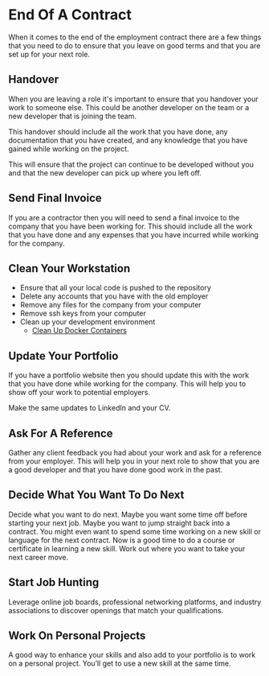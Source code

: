 # End Of A Contract

When it comes to the end of the employment contract there are a few things that you need to do to ensure that you leave
on good terms and that you are set up for your next role.

## Handover

When you are leaving a role it's important to ensure that you handover your work to someone else. This could be another
developer on the team or a new developer that is joining the team.

This handover should include all the work that you have done, any documentation that you have created, and any knowledge
that you have gained while working on the project.

This will ensure that the project can continue to be developed without you and that the new developer can pick up where
you left off.

## Send Final Invoice

If you are a contractor then you will need to send a final invoice to the company that you have been working for. This
should include all the work that you have done and any expenses that you have incurred while working for the company.

## Clean Your Workstation

- Ensure that all your local code is pushed to the repository
- Delete any accounts that you have with the old employer
- Remove any files for the company from your computer
- Remove ssh keys from your computer
- Clean up your development environment
    - [Clean Up Docker Containers](https://paulund.co.uk/clean-up-docker)

## Update Your Portfolio

If you have a portfolio website then you should update this with the work that you have done while working for the
company. This will help you to show off your work to potential employers.

Make the same updates to LinkedIn and your CV.

## Ask For A Reference

Gather any client feedback you had about your work and ask for a reference from your employer. This will help you in
your next role to show that you are a good developer and that you have done good work in the past.

## Decide What You Want To Do Next

Decide what you want to do next. Maybe you want some time off before starting your next job. Maybe you want to jump
straight back into a contract. You might even want to spend some time working on a new skill or language for the next
contract. Now is a good time to do a course or certificate in learning a new skill. Work out where you want to take your
next career move.

## Start Job Hunting

Leverage online job boards, professional networking platforms, and industry associations to discover openings that match
your qualifications.

## Work On Personal Projects

A good way to enhance your skills and also add to your portfolio is to work on a personal project. You’ll get to use a
new skill at the same time.